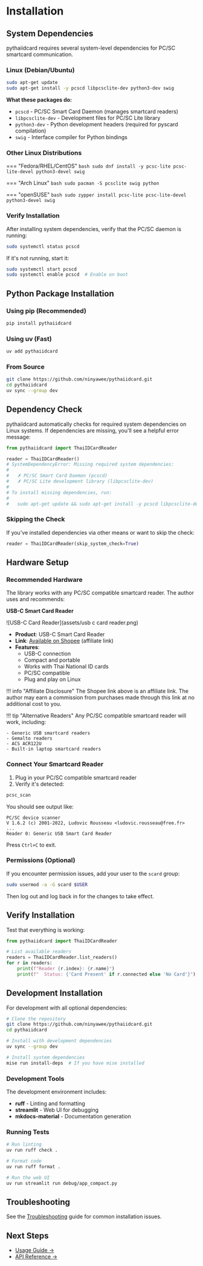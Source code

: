 # Installation

## System Dependencies

pythaiidcard requires several system-level dependencies for PC/SC smartcard communication.

### Linux (Debian/Ubuntu)

```bash
sudo apt-get update
sudo apt-get install -y pcscd libpcsclite-dev python3-dev swig
```

**What these packages do:**

- `pcscd` - PC/SC Smart Card Daemon (manages smartcard readers)
- `libpcsclite-dev` - Development files for PC/SC Lite library
- `python3-dev` - Python development headers (required for pyscard compilation)
- `swig` - Interface compiler for Python bindings

### Other Linux Distributions

=== "Fedora/RHEL/CentOS"
    ```bash
    sudo dnf install -y pcsc-lite pcsc-lite-devel python3-devel swig
    ```

=== "Arch Linux"
    ```bash
    sudo pacman -S pcsclite swig python
    ```

=== "openSUSE"
    ```bash
    sudo zypper install pcsc-lite pcsc-lite-devel python3-devel swig
    ```

### Verify Installation

After installing system dependencies, verify that the PC/SC daemon is running:

```bash
sudo systemctl status pcscd
```

If it's not running, start it:

```bash
sudo systemctl start pcscd
sudo systemctl enable pcscd  # Enable on boot
```

## Python Package Installation

### Using pip (Recommended)

```bash
pip install pythaiidcard
```

### Using uv (Fast)

```bash
uv add pythaiidcard
```

### From Source

```bash
git clone https://github.com/ninyawee/pythaiidcard.git
cd pythaiidcard
uv sync --group dev
```

## Dependency Check

pythaiidcard automatically checks for required system dependencies on Linux systems. If dependencies are missing, you'll see a helpful error message:

```python
from pythaiidcard import ThaiIDCardReader

reader = ThaiIDCardReader()
# SystemDependencyError: Missing required system dependencies:
#
#   ✗ PC/SC Smart Card Daemon (pcscd)
#   ✗ PC/SC Lite development library (libpcsclite-dev)
#
# To install missing dependencies, run:
#
#   sudo apt-get update && sudo apt-get install -y pcscd libpcsclite-dev python3-dev swig
```

### Skipping the Check

If you've installed dependencies via other means or want to skip the check:

```python
reader = ThaiIDCardReader(skip_system_check=True)
```

## Hardware Setup

### Recommended Hardware

The library works with any PC/SC compatible smartcard reader. The author uses and recommends:

**USB-C Smart Card Reader**

![USB-C Card Reader](assets/usb c card reader.png)

- **Product**: USB-C Smart Card Reader
- **Link**: [Available on Shopee](https://s.shopee.co.th/9zpLTwW3c8) (affiliate link)
- **Features**:
  - USB-C connection
  - Compact and portable
  - Works with Thai National ID cards
  - PC/SC compatible
  - Plug and play on Linux

!!! info "Affiliate Disclosure"
    The Shopee link above is an affiliate link. The author may earn a commission from purchases made through this link at no additional cost to you.

!!! tip "Alternative Readers"
    Any PC/SC compatible smartcard reader will work, including:

    - Generic USB smartcard readers
    - Gemalto readers
    - ACS ACR122U
    - Built-in laptop smartcard readers

### Connect Your Smartcard Reader

1. Plug in your PC/SC compatible smartcard reader
2. Verify it's detected:

```bash
pcsc_scan
```

You should see output like:

```
PC/SC device scanner
V 1.6.2 (c) 2001-2022, Ludovic Rousseau <ludovic.rousseau@free.fr>
...
Reader 0: Generic USB Smart Card Reader
```

Press `Ctrl+C` to exit.

### Permissions (Optional)

If you encounter permission issues, add your user to the `scard` group:

```bash
sudo usermod -a -G scard $USER
```

Then log out and log back in for the changes to take effect.

## Verify Installation

Test that everything is working:

```python
from pythaiidcard import ThaiIDCardReader

# List available readers
readers = ThaiIDCardReader.list_readers()
for r in readers:
    print(f"Reader {r.index}: {r.name}")
    print(f"  Status: {'Card Present' if r.connected else 'No Card'}")
```

## Development Installation

For development with all optional dependencies:

```bash
# Clone the repository
git clone https://github.com/ninyawee/pythaiidcard.git
cd pythaiidcard

# Install with development dependencies
uv sync --group dev

# Install system dependencies
mise run install-deps  # If you have mise installed
```

### Development Tools

The development environment includes:

- **ruff** - Linting and formatting
- **streamlit** - Web UI for debugging
- **mkdocs-material** - Documentation generation

### Running Tests

```bash
# Run linting
uv run ruff check .

# Format code
uv run ruff format .

# Run the web UI
uv run streamlit run debug/app_compact.py
```

## Troubleshooting

See the [Troubleshooting](troubleshooting.md) guide for common installation issues.

## Next Steps

- [Usage Guide →](usage.md)
- [API Reference →](api-reference.md)
